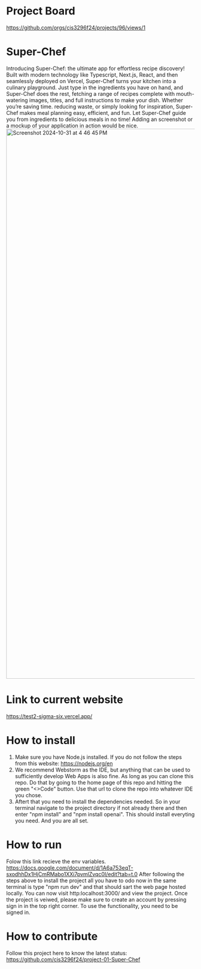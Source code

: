 # Project Board
https://github.com/orgs/cis3296f24/projects/96/views/1

# Super-Chef
Introducing Super-Chef: the ultimate app for effortless recipe discovery! Built with modern technology like Typescript, Next.js, React, and then seamlessly deployed on Vercel, Super-Chef turns your kitchen into a culinary playground. Just type in 
the ingredients you have on hand, and Super-Chef does the rest, fetching a range of recipes complete with mouth-watering images, titles, and full instructions to make your dish. Whether you’re saving time. reducing waste, or simply looking for 
inspiration, Super-Chef makes meal planning easy, efficient, and fun. Let Super-Chef guide you from ingredients to delicious meals in no time!
Adding an screenshot or a mockup of your application in action would be nice.  
<img width="1470" alt="Screenshot 2024-10-31 at 4 46 45 PM" src="https://github.com/user-attachments/assets/6f02178a-916e-412c-a60d-84d56cd785b7">

# Link to current website
https://test2-sigma-six.vercel.app/


# How to install
1) Make sure you have Node.js installed. If you do not follow the steps from this website: https://nodejs.org/en
2) We recommend Webstorm as the IDE, but anything that can be used to sufficiently develop Web Apps is also fine. As
long as you can clone this repo. Do that by going to the home page of this repo and hitting the green "<>Code"
button. Use that url to clone the repo into whatever IDE you chose.
3) Aftert that you need to install the dependencies needed. So in your terminal navigate to the project directory if not already there and then enter "npm install" and "npm install openai". This should install everyting you need. And you are all set.

# How to run
Folow this link recieve the env variables. https://docs.google.com/document/d/1A6a753eqT-sxodhhDx1HjCmRMabo1XXi7pvmlZvqc0I/edit?tab=t.0
After following the steps above to install the project all you have to odo now in the same terminal is type "npm run dev" and that should sart the web page hosted locally. You can now visit http:localhost:3000/ and view the project. Once the project is veiwed, please make sure to create an account by pressing sign in in the top right corner. To use the functionality, you need to be signed in.

# How to contribute
Follow this project here to know the latest status: https://github.com/cis3296f24/project-01-Super-Chef


